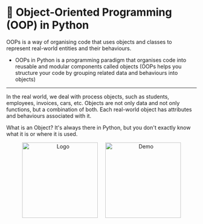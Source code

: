 # 🧱 Object-Oriented Programming (OOP) in Python

OOPs is a way of organising code that uses objects and classes to represent real-world entities and their behaviours.
* OOPs in Python is a programming paradigm that organises code into reusable and modular components called objects (OOPs helps you structure your code by grouping related data and behaviours into objects)

---
In the real world, we deal with process objects, such as students, employees, invoices, cars, etc. Objects are not only data and not only functions, but a combination of both.
Each real-world object has attributes and behaviours associated with it.

What is an Object?
It's always there in Python, but you don't exactly know what it is or where it is used.

<p align="center">
  <img src="Chatbot_1/images/logo.png" width="200" alt="Logo"/>
  &nbsp;&nbsp;&nbsp;
  <img src="Chatbot_1/images/demo.png" width="200" alt="Demo"/>
</p>

